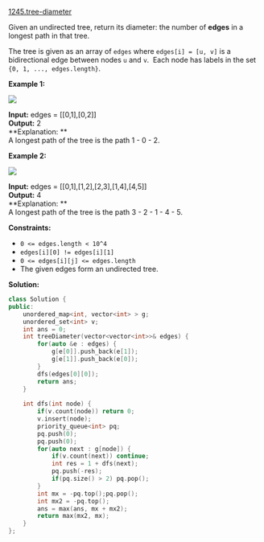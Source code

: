 [1245.tree-diameter](https://leetcode.com/problems/tree-diameter/)  

Given an undirected tree, return its diameter: the number of **edges** in a longest path in that tree.

The tree is given as an array of `edges` where `edges[i] = [u, v]` is a bidirectional edge between nodes `u` and `v`.  Each node has labels in the set `{0, 1, ..., edges.length}`.

**Example 1:**

![](https://assets.leetcode.com/uploads/2019/06/14/1397_example_1.PNG)

  
**Input:** edges = \[\[0,1\],\[0,2\]\]  
**Output:** 2  
**Explanation: **  
A longest path of the tree is the path 1 - 0 - 2.  

**Example 2:**

![](https://assets.leetcode.com/uploads/2019/06/14/1397_example_2.PNG)

  
**Input:** edges = \[\[0,1\],\[1,2\],\[2,3\],\[1,4\],\[4,5\]\]  
**Output:** 4  
**Explanation: **  
A longest path of the tree is the path 3 - 2 - 1 - 4 - 5.  

**Constraints:**

*   `0 <= edges.length < 10^4`
*   `edges[i][0] != edges[i][1]`
*   `0 <= edges[i][j] <= edges.length`
*   The given edges form an undirected tree.  



**Solution:**  

```cpp
class Solution {
public:
    unordered_map<int, vector<int> > g;
    unordered_set<int> v;
    int ans = 0;
    int treeDiameter(vector<vector<int>>& edges) {
        for(auto &e : edges) {
            g[e[0]].push_back(e[1]);
            g[e[1]].push_back(e[0]);
        }
        dfs(edges[0][0]);
        return ans;
    }
    
    int dfs(int node) {
        if(v.count(node)) return 0;
        v.insert(node);
        priority_queue<int> pq;
        pq.push(0);
        pq.push(0);
        for(auto next : g[node]) {
            if(v.count(next)) continue;
            int res = 1 + dfs(next);
            pq.push(-res);
            if(pq.size() > 2) pq.pop();
        }
        int mx = -pq.top();pq.pop();
        int mx2 = -pq.top();
        ans = max(ans, mx + mx2);
        return max(mx2, mx);
    }
};
```
      